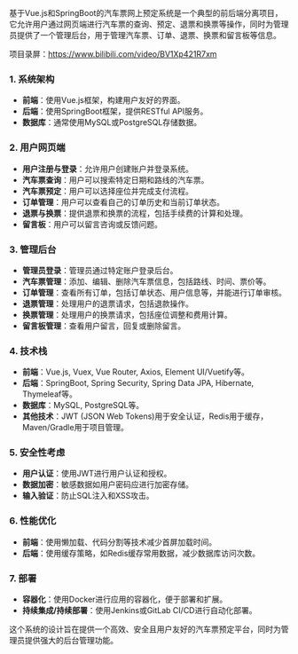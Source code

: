 ﻿基于Vue.js和SpringBoot的汽车票网上预定系统是一个典型的前后端分离项目，它允许用户通过网页端进行汽车票的查询、预定、退票和换票等操作，同时为管理员提供了一个管理后台，用于管理汽车票、订单、退票、换票和留言板等信息。

项目录屏：https://www.bilibili.com/video/BV1Xp421R7xm

### 1. 系统架构

- **前端**：使用Vue.js框架，构建用户友好的界面。
- **后端**：使用SpringBoot框架，提供RESTful API服务。
- **数据库**：通常使用MySQL或PostgreSQL存储数据。

### 2. 用户网页端

- **用户注册与登录**：允许用户创建账户并登录系统。
- **汽车票查询**：用户可以搜索特定日期和路线的汽车票。
- **汽车票预定**：用户可以选择座位并完成支付流程。
- **订单管理**：用户可以查看自己的订单历史和当前订单状态。
- **退票与换票**：提供退票和换票的流程，包括手续费的计算和处理。
- **留言板**：用户可以留言咨询或反馈问题。

### 3. 管理后台

- **管理员登录**：管理员通过特定账户登录后台。
- **汽车票管理**：添加、编辑、删除汽车票信息，包括路线、时间、票价等。
- **订单管理**：查看所有订单，包括订单状态、用户信息等，并能进行订单审核。
- **退票管理**：处理用户的退票请求，包括退款操作。
- **换票管理**：处理用户的换票请求，包括座位调整和费用计算。
- **留言板管理**：查看用户留言，回复或删除留言。

### 4. 技术栈

- **前端**：Vue.js, Vuex, Vue Router, Axios, Element UI/Vuetify等。
- **后端**：SpringBoot, Spring Security, Spring Data JPA, Hibernate, Thymeleaf等。
- **数据库**：MySQL, PostgreSQL等。
- **其他技术**：JWT (JSON Web Tokens)用于安全认证，Redis用于缓存，Maven/Gradle用于项目管理。

### 5. 安全性考虑

- **用户认证**：使用JWT进行用户认证和授权。
- **数据加密**：敏感数据如用户密码应进行加密存储。
- **输入验证**：防止SQL注入和XSS攻击。

### 6. 性能优化

- **前端**：使用懒加载、代码分割等技术减少首屏加载时间。
- **后端**：使用缓存策略，如Redis缓存常用数据，减少数据库访问次数。

### 7. 部署

- **容器化**：使用Docker进行应用的容器化，便于部署和扩展。
- **持续集成/持续部署**：使用Jenkins或GitLab CI/CD进行自动化部署。

这个系统的设计旨在提供一个高效、安全且用户友好的汽车票预定平台，同时为管理员提供强大的后台管理功能。